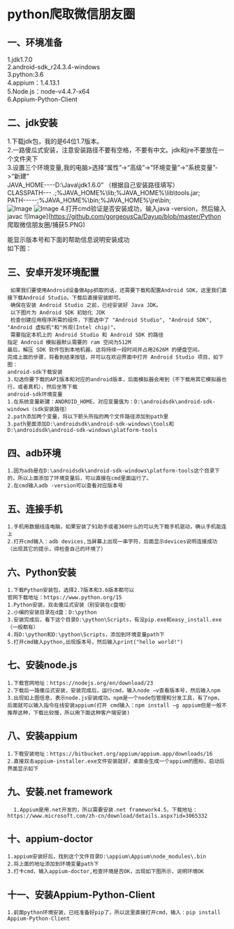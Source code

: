 # python爬取微信朋友圈
## 一、环境准备
  1.jdk1.7.0   
   2.android-sdk_r24.3.4-windows  
    3.python:3.6  
    4.appium：1.4.13.1  
    5.Node.js：node-v4.4.7-x64   
    6.Appium-Python-Client  
## 二、jdk安装
   1.下载jdk包，我的是64位1.7版本。    
   2.一路傻瓜式安装，注意安装路径不要有空格，不要有中文。jdk和jre不要放在一个文件夹下  
   3.设置三个环境变量,我的电脑>选择“属性”->“高级”->“环境变量”->“系统变量”->“新建”  
   JAVA_HOME----D:\Java\jdk1.6.0” （根据自己安装路径填写）       
   CLASSPATH--- .;%JAVA_HOME%\lib;%JAVA_HOME%\lib\tools.jar;     
   PATH-----;%JAVA_HOME%\bin;%JAVA_HOME%\jre\bin;  
   ![Image](https://github.com/gorgeousCa/Dayup/blob/master/Python%20%E7%88%AC%E5%8F%96%E5%BE%AE%E4%BF%A1%E6%9C%8B%E5%8F%8B%E5%9C%88/%E6%8D%95%E8%8E%B7.PNG)
    ![Image](https://github.com/gorgeousCa/Dayup/blob/master/Python%20%E7%88%AC%E5%8F%96%E5%BE%AE%E4%BF%A1%E6%9C%8B%E5%8F%8B%E5%9C%88/%E6%8D%95%E8%8E%B71.PNG)
   4.打开cmd验证是否安装成功，输入java -version，然后输入javac 
   ![Image](https://github.com/gorgeousCa/Dayup/blob/master/Python 爬取微信朋友圈/捕获5.PNG)
   
   
   
   能显示版本号和下面的帮助信息说明安装成功       
   如下图：  
## 三、安卓开发环境配置     
     如果我们要使用Android设备做App抓取的话，还需要下载和配置Android SDK，这里我们直接下载Android Studio。下载后直接安装即可。      
     确保在安装 Android Studio 之前，已经安装好 Java JDK。      
     以下图片为 Android SDK 初始化 JDK    
     检查创建应用程序所需的组件，下图选中了 "Android Studio", "Android SDK", "Android 虚拟机"和"外观(Intel chip)"。        
     需要指定本机上的 Android Studio 和 Android SDK 的路径
    指定 Android 模拟器默认需要的 ram 空间为512M  
    最后，解压 SDK 软件包到本地机器，这将持续一段时间并占用2626M 的硬盘空间。  
    完成上面的步骤，将看到结束按钮，并可以在欢迎界面中打开 Android Studio 项目，如下图：  
    android-sdk下载安装  
    3.勾选你要下载的API版本和对应的android版本，后面模拟器会用到（不下载用其它模拟器也行，或者真机），然后坐等下载  
    android-sdk环境变量  
    1.在系统变量新建：ANDROID_HOME，对应变量值为：D:\androidsdk\android-sdk-windows（sdk安装路径）  
    2.path添加两个变量，将以下箭头所指的两个文件路径添加到path里  
    3.path里面添加D:\androidsdk\android-sdk-windows\tools和D:\androidsdk\android-sdk-windows\platform-tools  
## 四、adb环境
    1.因为adb是在D:\androidsdk\android-sdk-windows\platform-tools这个目录下的，所以上面添加了环境变量后，可以直接在cmd里面运行了。  
    2.在cmd输入adb -version可以查看对应版本号  
## 五、连接手机  
    1.手机用数据线连电脑，如果安装了91助手或者360什么的可以先下载手机驱动，确认手机能连上     
    2.打开cmd输入：adb devices,当屏幕上出现一串字符，后面显示devices说明连接成功（出现其它的提示，得检查自己的环境了）    
## 六、Python安装
    1.下载Python安装包，选择2.7版本和3.6版本都可以
    官网下载地址：https://www.python.org/15
    1.Python安装，双击傻瓜式安装（别安装在c盘哦）
    2.小编的安装目录在d盘：D:\python
    3.安装完成后，看下这个目录D:\python\Scripts，有没pip.exe和easy_install.exe（一般都有）
    4.将D:\python和D:\python\Scripts，添加到环境变量path下
    5.打开cmd输入python,出现版本号，然后输入print("hello world!")
  ## 七、安装node.js
    1.下载官网地址：https://nodejs.org/en/download/23
    2.下载后一路傻瓜式安装，安装完成后，运行cmd，输入node –v查看版本号，然后输入npm
    3.出现如上图信息，表示node.js安装成功。npm是一个node包管理和分发工具，有了npm，后面就可以输入指令在线安装appium(打开 cmd输入：npm install –g appium但是一般不推荐这种，下载比较慢，所以用下面这种客户端安装)
  ## 八、安装appium
    1.下载安装地址：https://bitbucket.org/appium/appium.app/downloads/16
    2.直接双击appium-installer.exe文件安装就好，桌面会生成一个appium的图标，启动后界面显示如下
  ## 九、安装.net framework
      1.Appium是用.net开发的，所以需要安装.net framework4.5，下载地址：https://www.microsoft.com/zh-cn/download/details.aspx?id=3065332
 ## 十、appium-doctor
    1.appium安装好后，找到这个文件目录D:\appium\Appium\node_modules\.bin
    2.将上面的地址添加到环境变量path下
    3.打卡cmd，输入appium-doctor,检查环境是否OK，出现如下图所示，说明环境OK
  ## 十一、安装Appium-Python-Client
    1.前面python环境安装，已经准备好pip了，所以这里直接打开cmd，输入：pip install Appium-Python-Client
  
    
    



